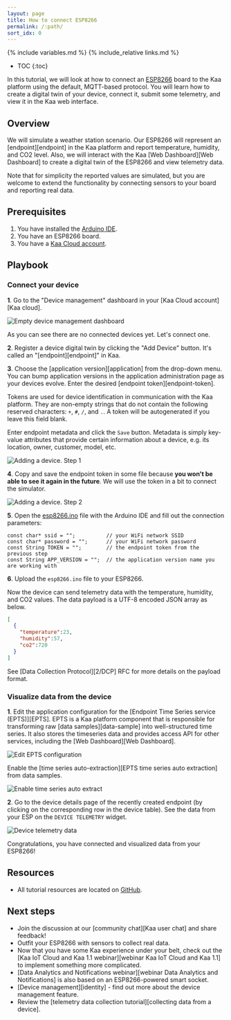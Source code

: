 ```yaml
---
layout: page
title: How to connect ESP8266
permalink: /:path/
sort_idx: 0
---
```


{% include variables.md %}
{% include_relative links.md %}

* TOC
{:toc}

In this tutorial, we will look at how to connect an [ESP8266][ESP8266] board to the Kaa platform using the default, MQTT-based protocol.
You will learn how to create a digital twin of your device, connect it, submit some telemetry, and view it in the Kaa web interface.


## Overview

We will simulate a weather station scenario.
Our ESP8266 will represent an [endpoint][endpoint] in the Kaa platform and report temperature, humidity, and CO2 level.
Also, we will interact with the Kaa [Web Dashboard][Web Dashboard] to create a digital twin of the ESP8266 and view telemetry data.

Note that for simplicity the reported values are simulated, but you are welcome to extend the functionality by connecting sensors to your board and reporting real data.


## Prerequisites

 1. You have installed the [Arduino IDE][arduino-ide].
 2. You have an ESP8266 board.
 3. You have a [Kaa Cloud account][Kaa cloud free trial].


## Playbook


### Connect your device

**1**. Go to the "Device management" dashboard in your [Kaa Cloud account][Kaa cloud].

![Empty device management dashboard](attach/img/empty-device-management-dashboard.png)

As you can see there are no connected devices yet.
Let's connect one.

**2**. Register a device digital twin by clicking the "Add Device" button.
It's called an "[endpoint][endpoint]" in Kaa.

**3**. Choose the [application version][application] from the drop-down menu.
You can bump application versions in the application administration page as your devices evolve.
Enter the desired [endpoint token][endpoint-token].

Tokens are used for device identification in communication with the Kaa platform.
They are non-empty strings that do not contain the following reserved characters: `+`, `#`, `/`, and `.`.
A token will be autogenerated if you leave this field blank.

Enter endpoint metadata and click the `Save` button.
Metadata is simply key-value attributes that provide certain information about a device, e.g. its location, owner, customer, model, etc.

![Adding a device. Step 1](attach/img/add-device-1.png)

**4**. Copy and save the endpoint token in some file because **you won't be able to see it again in the future**.
We will use the token in a bit to connect the simulator.

![Adding a device. Step 2](attach/img/add-device-2.png)

**5**. Open the [esp8266.ino][code-url] file with the Arduino IDE and fill out the connection parameters:

```
const char* ssid = "";          // your WiFi network SSID
const char* password = "";      // your WiFi network password
const String TOKEN = "";        // the endpoint token from the previous step
const String APP_VERSION = "";  // the application version name you are working with
```

**6**. Upload the `esp8266.ino` file to your ESP8266.

Now the device can send telemetry data with the temperature, humidity, and CO2 values.
The data payload is a UTF-8 encoded JSON array as below.

```json
[
  {
    "temperature":23,
    "humidity":57,
    "co2":720
  }
]
```

See [Data Collection Protocol][2/DCP] RFC for more details on the payload format.


### Visualize data from the device

**1**. Edit the application configuration for the [Endpoint Time Series service (EPTS)][EPTS].
EPTS is a Kaa platform component that is responsible for transforming raw [data samples][data-sample] into well-structured time series.
It also stores the timeseries data and provides access API for other services, including the [Web Dashboard][Web Dashboard].

![Edit EPTS configuration](attach/img/epts-application-config.png)

Enable the [time series auto-extraction][EPTS time series auto extraction] from data samples.

![Enable time series auto extract](attach/img/epts-autoextract-config.png)

**2**. Go to the device details page of the recently created endpoint (by clicking on the corresponding row in the device table).
See the data from your ESP on the `DEVICE TELEMETRY` widget.

![Device telemetry data](attach/img/device-telemetry-data.png)

Congratulations, you have connected and visualized data from your ESP8266!


## Resources

* All tutorial resources are located on [GitHub][code-url].


## Next steps

- Join the discussion at our [community chat][Kaa user chat] and share feedback!
- Outfit your ESP8266 with sensors to collect real data.
- Now that you have some Kaa experience under your belt, check out the [Kaa IoT Cloud and Kaa 1.1 webinar][webinar Kaa IoT Cloud and Kaa 1.1] to implement something more complicated.
- [Data Analytics and Notifications webinar][webinar Data Analytics and Notifications] is also based on an ESP8266-powered smart socket.
- [Device management][identity] - find out more about the device management feature.
- Review the [telemetry data collection tutorial][collecting data from a device].


[code-url]:                 https://github.com/kaaproject/kaa/tree/master/doc/Tutorials/connect-esp8266-to-kaa-platform/attach/code
[arduino-ide]:              https://www.arduino.cc/en/Main/Software
[ESP8266]:                  https://en.wikipedia.org/wiki/ESP8266
[Kaa cloud free trial]:     https://www.kaaproject.org/free-trial
